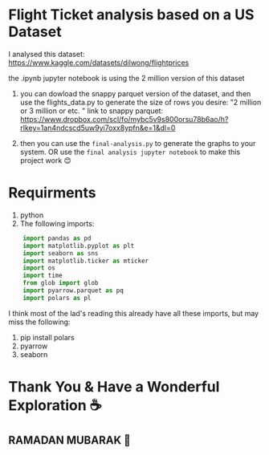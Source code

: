 # Flight Ticket analysis based on a US Dataset

I analysed this dataset: https://www.kaggle.com/datasets/dilwong/flightprices

the .ipynb jupyter notebook is using the 2 million version of this dataset


1. you can dowload the snappy parquet version of the dataset, and then use the flights_data.py to generate the size of rows you desire: "2 million or 3 million or etc. "
   link to snappy parquet: https://www.dropbox.com/scl/fo/mybc5v9s800orsu78b6ao/h?rlkey=1an4ndcscd5uw9yi7oxx8ypfn&e=1&dl=0

2. then you can use the `final-analysis.py` to generate the graphs to your system. OR use the `final analysis jupyter notebook` to make this project work 😊

# Requirments 
1. python
2. The following imports:
  ```python
      import pandas as pd
      import matplotlib.pyplot as plt
      import seaborn as sns
      import matplotlib.ticker as mticker
      import os
      import time
      from glob import glob
      import pyarrow.parquet as pq
      import polars as pl
   ```

I think most of the lad's reading this already have all these imports, but may miss the following: 
1. pip install polars
2. pyarrow
3. seaborn


# Thank You & Have a Wonderful Exploration ☕️
## RAMADAN MUBARAK 🌙
